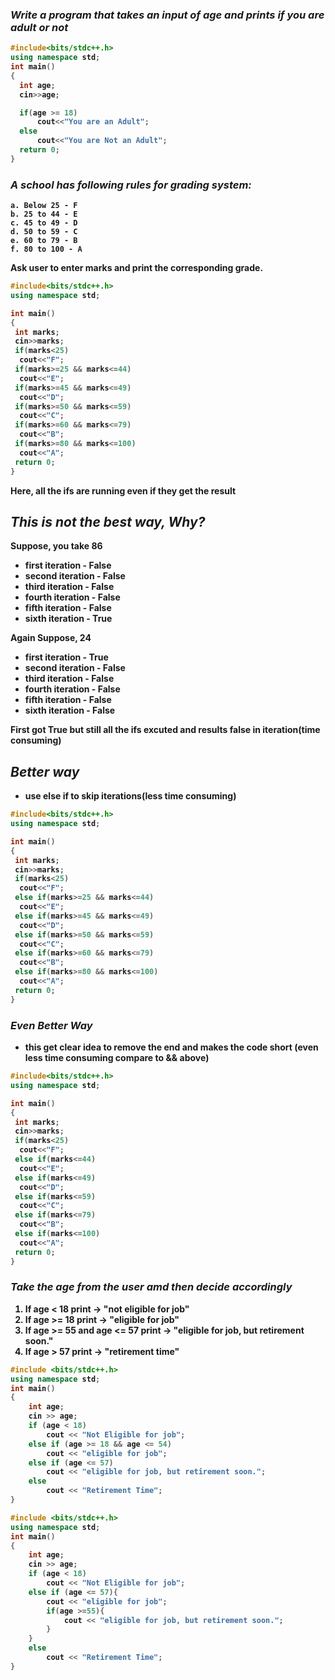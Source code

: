 ### _Write a program that takes an input of age and prints if you are adult or not_
<b>

```cpp
#include<bits/stdc++.h>
using namespace std;
int main()
{
  int age;
  cin>>age;

  if(age >= 18)
      cout<<"You are an Adult";
  else
      cout<<"You are Not an Adult";
  return 0;
}
```

### _A school has following rules for grading system:_
```
a. Below 25 - F
b. 25 to 44 - E
c. 45 to 49 - D
d. 50 to 59 - C
e. 60 to 79 - B
f. 80 to 100 - A
```
Ask user to enter marks and print the corresponding grade.

```cpp
#include<bits/stdc++.h>
using namespace std;

int main()
{
 int marks;
 cin>>marks;
 if(marks<25)
  cout<<"F";
 if(marks>=25 && marks<=44)
  cout<<"E";
 if(marks>=45 && marks<=49)
  cout<<"D";
 if(marks>=50 && marks<=59)
  cout<<"C";
 if(marks>=60 && marks<=79)
  cout<<"B";
 if(marks>=80 && marks<=100)
  cout<<"A";
 return 0;
}
```
Here, all the ifs are running even if they get the result

## _This is not the best way, Why?_
Suppose, you take 86
- first iteration - False
- second iteration - False
- third iteration - False
- fourth iteration - False
- fifth iteration - False
- sixth iteration - True

Again Suppose, 24
- first iteration - True
- second iteration - False
- third iteration - False
- fourth iteration - False
- fifth iteration - False
- sixth iteration - False

First got True but still all the ifs excuted and results false in iteration(time consuming)

## _Better way_
- use else if to skip iterations(less time consuming)

```cpp
#include<bits/stdc++.h>
using namespace std;

int main()
{
 int marks;
 cin>>marks;
 if(marks<25)
  cout<<"F";
 else if(marks>=25 && marks<=44)
  cout<<"E";
 else if(marks>=45 && marks<=49)
  cout<<"D";
 else if(marks>=50 && marks<=59)
  cout<<"C";
 else if(marks>=60 && marks<=79)
  cout<<"B";
 else if(marks>=80 && marks<=100)
  cout<<"A";
 return 0;
}
```

### _Even Better Way_
- this get clear idea to remove the end and makes the code short (even less time consuming compare to && above)

```cpp
#include<bits/stdc++.h>
using namespace std;

int main()
{
 int marks;
 cin>>marks;
 if(marks<25)
  cout<<"F";
 else if(marks<=44)
  cout<<"E";
 else if(marks<=49)
  cout<<"D";
 else if(marks<=59)
  cout<<"C";
 else if(marks<=79)
  cout<<"B";
 else if(marks<=100)
  cout<<"A";
 return 0;
}
```

### _Take the age from the user amd then decide accordingly_
1. If age < 18
   print -> "not eligible for job"
2. If age >= 18
   print -> "eligible for job"
3. If age >= 55 and age <= 57
   print -> "eligible for job, but retirement soon."
4. If age > 57
   print -> "retirement time"

```cpp
#include <bits/stdc++.h>
using namespace std;
int main()
{
    int age;
    cin >> age;
    if (age < 18)
        cout << "Not Eligible for job";
    else if (age >= 18 && age <= 54)
        cout << "eligible for job";
    else if (age <= 57)
        cout << "eligible for job, but retirement soon.";
    else 
        cout << "Retirement Time";
}
```
```cpp
#include <bits/stdc++.h>
using namespace std;
int main()
{
    int age;
    cin >> age;
    if (age < 18)
        cout << "Not Eligible for job";
    else if (age <= 57){
        cout << "eligible for job";
        if(age >=55){
            cout << "eligible for job, but retirement soon.";
        }
    } 
    else 
        cout << "Retirement Time";
}
```



</b>

